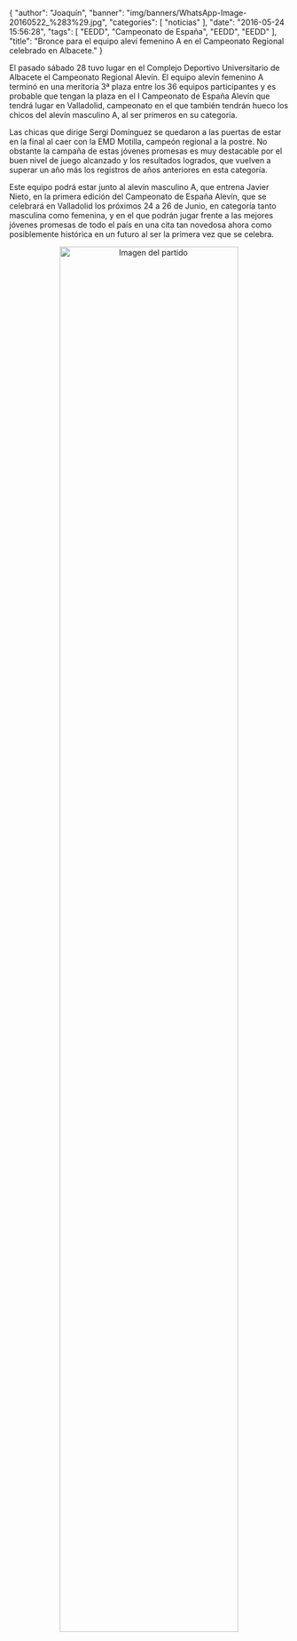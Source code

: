 {
  "author": "Joaquín", 
  "banner": "img/banners/WhatsApp-Image-20160522_%283%29.jpg", 
  "categories": [
    "noticias"
  ], 
  "date": "2016-05-24 15:56:28", 
  "tags": [
    "EEDD", 
    "Campeonato de España", 
    "EEDD", 
    "EEDD"
  ], 
  "title": "Bronce para el equipo aleví femenino A en el Campeonato Regional celebrado en Albacete."
}

El pasado sábado 28 tuvo lugar en el Complejo Deportivo Universitario de Albacete el Campeonato Regional Alevín. El equipo alevín femenino A terminó en una meritoria 3ª plaza entre los 36 equipos participantes y es probable que tengan la plaza en el I Campeonato de España Alevín que tendrá lugar en Valladolid, campeonato en el que también tendrán hueco los chicos del alevín masculino A, al ser primeros en su categoría.

Las chicas que dirige Sergi Domínguez se quedaron a las puertas de estar en la final al caer con la EMD Motilla, campeón regional a la postre. No obstante la campaña de estas jóvenes promesas es muy destacable por el buen nivel de juego alcanzado y los resultados logrados, que vuelven a superar un año más los registros de años anteriores en esta categoría.

Este equipo podrá estar junto al alevín masculino A, que entrena Javier Nieto, en la primera edición del Campeonato de España Alevín, que se celebrará en Valladolid los próximos 24 a 26 de Junio, en categoría tanto masculina como femenina, y en el que podrán jugar frente a las mejores jóvenes promesas de todo el país en una cita tan novedosa ahora como posiblemente histórica en un futuro al ser la primera vez que se celebra.

<center>
<a target="_new" href="http://www.advmiguelturra.org/img/banners/WhatsApp-Image-20160522%20%283%29.jpg"> 
<img alt="Imagen del partido" width="80%" align="center" src="http://www.advmiguelturra.org/img/banners/WhatsApp-Image-20160522%20%283%29.jpg"/> </a> </center> 

